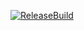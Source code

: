 [![ReleaseBuild](https://github.com/HayatoInoue114/zetumeiseyo/actions/workflows/ReleaseBuild.yml/badge.svg)](https://github.com/HayatoInoue114/zetumeiseyo/actions/workflows/ReleaseBuild.yml)

